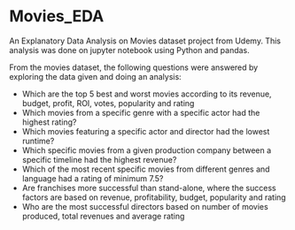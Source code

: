 # Movies_EDA
An Explanatory Data Analysis on Movies dataset project from Udemy. 
This analysis was done on jupyter notebook using Python and pandas.

From the movies dataset, the following questions were answered by exploring the data given and doing an analysis:
- Which are the top 5 best and worst movies according to its revenue, budget, profit, ROI, votes, popularity and rating
- Which movies from a specific genre with a specific actor had the highest rating?
- Which movies featuring a specific actor and director had the lowest runtime?
- Which specific movies from a given production company between a specific timeline had the highest revenue?
- Which of the most recent specific movies from different genres and language had a rating of minimum 7.5?
- Are franchises more successful than stand-alone, where the success factors are based on revenue, profitability, budget, popularity and rating
- Who are the most successful directors based on number of movies produced, total revenues and average rating



